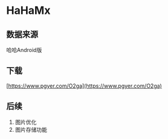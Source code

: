 # HaHaMx

## 数据来源
哈哈Android版

## 下载
[https://www.pgyer.com/O2ga](https://www.pgyer.com/O2ga)

## 后续
1. 图片优化
2. 图片存储功能